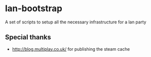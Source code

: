 # lan-bootstrap
A set of scripts to setup all the necessary infrastructure for a lan party

## Special thanks
 - http://blog.multiplay.co.uk/ for publishing the steam cache